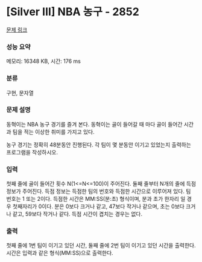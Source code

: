 # [Silver III] NBA 농구 - 2852 

[문제 링크](https://www.acmicpc.net/problem/2852) 

### 성능 요약

메모리: 16348 KB, 시간: 176 ms

### 분류

구현, 문자열

### 문제 설명

<p>동혁이는 NBA 농구 경기를 즐겨 본다. 동혁이는 골이 들어갈 때 마다 골이 들어간 시간과 팀을 적는 이상한 취미를 가지고 있다.</p>

<p>농구 경기는 정확히 48분동안 진행된다. 각 팀이 몇 분동안 이기고 있었는지 출력하는 프로그램을 작성하시오.</p>

### 입력 

 <p>첫째 줄에 골이 들어간 횟수 N(1<=N<=100)이 주어진다. 둘째 줄부터 N개의 줄에 득점 정보가 주어진다. 득점 정보는 득점한 팀의 번호와 득점한 시간으로 이루어져 있다. 팀 번호는 1 또는 2이다. 득점한 시간은 MM:SS(분:초) 형식이며, 분과 초가 한자리 일 경우 첫째자리가 0이다. 분은 0보다 크거나 같고, 47보다 작거나 같으며, 초는 0보다 크거나 같고, 59보다 작거나 같다. 득점 시간이 겹치는 경우는 없다.</p>

### 출력 

 <p>첫째 줄에 1번 팀이 이기고 있던 시간, 둘째 줄에 2번 팀이 이기고 있던 시간을 출력한다. 시간은 입력과 같은 형식(MM:SS)으로 출력한다.</p>

